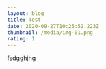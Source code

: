 ```yaml
---
layout: blog
title: Test
date: 2020-09-27T10:25:52.223Z
thumbnail: /media/img-01.png
rating: 1
---
```

fsdgghjhg